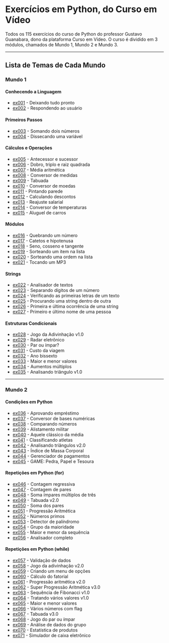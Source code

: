 # Exercícios em Python, do Curso em Vídeo
Todos os 115 exercícios do curso de Python do professor Gustavo Guanabara, dono da plataforma Curso em Vídeo.
O curso é dividido em 3 módulos, chamados de Mundo 1, Mundo 2 e Mundo 3.
***
## Lista de Temas de Cada Mundo
### Mundo 1
#### Conhecendo a Linguagem
* [ex001](https://github.com/OLuizFernando/ExerciciosCursoEmVideoPython/blob/main/exercicios/ex001.py) - Deixando tudo pronto
* [ex002](https://github.com/OLuizFernando/ExerciciosCursoEmVideoPython/blob/main/exercicios/ex002.py) - Respondendo ao usuário
#### Primeiros Passos
* [ex003](https://github.com/OLuizFernando/ExerciciosCursoEmVideoPython/blob/main/exercicios/ex003.py) - Somando dois números
* [ex004](https://github.com/OLuizFernando/ExerciciosCursoEmVideoPython/blob/main/exercicios/ex004.py) - Dissecando uma variável
#### Cálculos e Operações
* [ex005](https://github.com/OLuizFernando/ExerciciosCursoEmVideoPython/blob/main/exercicios/ex005.py) - Antecessor e sucessor
* [ex006](https://github.com/OLuizFernando/ExerciciosCursoEmVideoPython/blob/main/exercicios/ex006.py) - Dobro, triplo e raiz quadrada
* [ex007](https://github.com/OLuizFernando/ExerciciosCursoEmVideoPython/blob/main/exercicios/ex007.py) - Média aritmética
* [ex008](https://github.com/OLuizFernando/ExerciciosCursoEmVideoPython/blob/main/exercicios/ex008.py) - Conversor de medidas
* [ex009](https://github.com/OLuizFernando/ExerciciosCursoEmVideoPython/blob/main/exercicios/ex009.py) - Tabuada
* [ex010](https://github.com/OLuizFernando/ExerciciosCursoEmVideoPython/blob/main/exercicios/ex010.py) - Conversor de moedas
* [ex011](https://github.com/OLuizFernando/ExerciciosCursoEmVideoPython/blob/main/exercicios/ex011.py) - Pintando parede
* [ex012](https://github.com/OLuizFernando/ExerciciosCursoEmVideoPython/blob/main/exercicios/ex012.py) - Calculando descontos
* [ex013](https://github.com/OLuizFernando/ExerciciosCursoEmVideoPython/blob/main/exercicios/ex013.py) - Reajuste salarial
* [ex014](https://github.com/OLuizFernando/ExerciciosCursoEmVideoPython/blob/main/exercicios/ex014.py) - Conversor de temperaturas
* [ex015](https://github.com/OLuizFernando/ExerciciosCursoEmVideoPython/blob/main/exercicios/ex015.py) - Aluguel de carros
#### Módulos
* [ex016](https://github.com/OLuizFernando/ExerciciosCursoEmVideoPython/blob/main/exercicios/ex016.py) - Quebrando um número
* [ex017](https://github.com/OLuizFernando/ExerciciosCursoEmVideoPython/blob/main/exercicios/ex017.py) - Catetos e hipotenusa
* [ex018](https://github.com/OLuizFernando/ExerciciosCursoEmVideoPython/blob/main/exercicios/ex018.py) - Seno, cosseno e tangente
* [ex019](https://github.com/OLuizFernando/ExerciciosCursoEmVideoPython/blob/main/exercicios/ex019.py) - Sorteando um item na lista
* [ex020](https://github.com/OLuizFernando/ExerciciosCursoEmVideoPython/blob/main/exercicios/ex020.py) - Sorteando uma ordem na lista
* [ex021](https://github.com/OLuizFernando/ExerciciosCursoEmVideoPython/blob/main/exercicios/ex021.py) - Tocando um MP3
#### Strings
* [ex022](https://github.com/OLuizFernando/ExerciciosCursoEmVideoPython/blob/main/exercicios/ex022.py) - Analisador de textos
* [ex023](https://github.com/OLuizFernando/ExerciciosCursoEmVideoPython/blob/main/exercicios/ex023.py) - Separando dígitos de um número
* [ex024](https://github.com/OLuizFernando/ExerciciosCursoEmVideoPython/blob/main/exercicios/ex024.py) - Verificando as primeiras letras de um texto
* [ex025](https://github.com/OLuizFernando/ExerciciosCursoEmVideoPython/blob/main/exercicios/ex025.py) - Procurando uma string dentro de outra
* [ex026](https://github.com/OLuizFernando/ExerciciosCursoEmVideoPython/blob/main/exercicios/ex026.py) - Primeira e última ocorrência de uma string
* [ex027](https://github.com/OLuizFernando/ExerciciosCursoEmVideoPython/blob/main/exercicios/ex027.py) - Primeiro e último nome de uma pessoa
#### Estruturas Condicionais
* [ex028](https://github.com/OLuizFernando/ExerciciosCursoEmVideoPython/blob/main/exercicios/ex028.py) - Jogo da Adivinhação v1.0
* [ex029](https://github.com/OLuizFernando/ExerciciosCursoEmVideoPython/blob/main/exercicios/ex029.py) - Radar eletrônico
* [ex030](https://github.com/OLuizFernando/ExerciciosCursoEmVideoPython/blob/main/exercicios/ex030.py) - Par ou ímpar?
* [ex031](https://github.com/OLuizFernando/ExerciciosCursoEmVideoPython/blob/main/exercicios/ex031.py) - Custo da viagem
* [ex032](https://github.com/OLuizFernando/ExerciciosCursoEmVideoPython/blob/main/exercicios/ex032.py) - Ano bissexto
* [ex033](https://github.com/OLuizFernando/ExerciciosCursoEmVideoPython/blob/main/exercicios/ex033.py) - Maior e menor valores
* [ex034](https://github.com/OLuizFernando/ExerciciosCursoEmVideoPython/blob/main/exercicios/ex034.py) - Aumentos múltiplos
* [ex035](https://github.com/OLuizFernando/ExerciciosCursoEmVideoPython/blob/main/exercicios/ex035.py) - Analisando triângulo v1.0
---
### Mundo 2
#### Condições em Python
* [ex036](https://github.com/OLuizFernando/ExerciciosCursoEmVideoPython/blob/main/exercicios/ex036.py) - Aprovando empréstimo
* [ex037](https://github.com/OLuizFernando/ExerciciosCursoEmVideoPython/blob/main/exercicios/ex037.py) - Conversor de bases numéricas
* [ex038](https://github.com/OLuizFernando/ExerciciosCursoEmVideoPython/blob/main/exercicios/ex038.py) - Comparando números
* [ex039](https://github.com/OLuizFernando/ExerciciosCursoEmVideoPython/blob/main/exercicios/ex039.py) - Alistamento militar
* [ex040](https://github.com/OLuizFernando/ExerciciosCursoEmVideoPython/blob/main/exercicios/ex040.py) - Aquele clássico da média
* [ex041](https://github.com/OLuizFernando/ExerciciosCursoEmVideoPython/blob/main/exercicios/ex041.py) - Classificando atletas
* [ex042](https://github.com/OLuizFernando/ExerciciosCursoEmVideoPython/blob/main/exercicios/ex042.py) - Analisando triângulos v2.0
* [ex043](https://github.com/OLuizFernando/ExerciciosCursoEmVideoPython/blob/main/exercicios/ex043.py) - Índice de Massa Corporal
* [ex044](https://github.com/OLuizFernando/ExerciciosCursoEmVideoPython/blob/main/exercicios/ex044.py) - Gerenciador de pagamentos
* [ex045](https://github.com/OLuizFernando/ExerciciosCursoEmVideoPython/blob/main/exercicios/ex045.py) - GAME: Pedra, Papel e Tesoura
#### Repetições em Python (for)
* [ex046](https://github.com/OLuizFernando/ExerciciosCursoEmVideoPython/blob/main/exercicios/ex046.py) - Contagem regressiva
* [ex047](https://github.com/OLuizFernando/ExerciciosCursoEmVideoPython/blob/main/exercicios/ex047.py) - Contagem de pares
* [ex048](https://github.com/OLuizFernando/ExerciciosCursoEmVideoPython/blob/main/exercicios/ex048.py) - Soma ímpares múltiplos de três
* [ex049](https://github.com/OLuizFernando/ExerciciosCursoEmVideoPython/blob/main/exercicios/ex049.py) - Tabuada v2.0
* [ex050](https://github.com/OLuizFernando/ExerciciosCursoEmVideoPython/blob/main/exercicios/ex050.py) - Soma dos pares
* [ex051](https://github.com/OLuizFernando/ExerciciosCursoEmVideoPython/blob/main/exercicios/ex051.py) - Progressão Aritmética
* [ex052](https://github.com/OLuizFernando/ExerciciosCursoEmVideoPython/blob/main/exercicios/ex052.py) - Números primos
* [ex053](https://github.com/OLuizFernando/ExerciciosCursoEmVideoPython/blob/main/exercicios/ex053.py) - Detector de palíndromo
* [ex054](https://github.com/OLuizFernando/ExerciciosCursoEmVideoPython/blob/main/exercicios/ex054.py) - Grupo da maioridade
* [ex055](https://github.com/OLuizFernando/ExerciciosCursoEmVideoPython/blob/main/exercicios/ex055.py) - Maior e menor da sequência
* [ex056](https://github.com/OLuizFernando/ExerciciosCursoEmVideoPython/blob/main/exercicios/ex056.py) - Analisador completo
#### Repetições em Python (while)
* [ex057](https://github.com/OLuizFernando/ExerciciosCursoEmVideoPython/blob/main/exercicios/ex057.py) - Validação de dados
* [ex058](https://github.com/OLuizFernando/ExerciciosCursoEmVideoPython/blob/main/exercicios/ex058.py) - Jogo da adivinhação v2.0
* [ex059](https://github.com/OLuizFernando/ExerciciosCursoEmVideoPython/blob/main/exercicios/ex059.py) - Criando um menu de opções
* [ex060](https://github.com/OLuizFernando/ExerciciosCursoEmVideoPython/blob/main/exercicios/ex060.py) - Cálculo do fatorial
* [ex061](https://github.com/OLuizFernando/ExerciciosCursoEmVideoPython/blob/main/exercicios/ex061.py) - Progressão aritmética v2.0
* [ex062](https://github.com/OLuizFernando/ExerciciosCursoEmVideoPython/blob/main/exercicios/ex062.py) - Super Progressão Aritmética v3.0
* [ex063](https://github.com/OLuizFernando/ExerciciosCursoEmVideoPython/blob/main/exercicios/ex063.py) - Sequência de Fibonacci v1.0
* [ex064](https://github.com/OLuizFernando/ExerciciosCursoEmVideoPython/blob/main/exercicios/ex064.py) - Tratando vários valores v1.0
* [ex065](https://github.com/OLuizFernando/ExerciciosCursoEmVideoPython/blob/main/exercicios/ex065.py) - Maior e menor valores
* [ex066](https://github.com/OLuizFernando/ExerciciosCursoEmVideoPython/blob/main/exercicios/ex066.py) - Vários números com flag
* [ex067](https://github.com/OLuizFernando/ExerciciosCursoEmVideoPython/blob/main/exercicios/ex067.py) - Tabuada v3.0
* [ex068](https://github.com/OLuizFernando/ExerciciosCursoEmVideoPython/blob/main/exercicios/ex068.py) - Jogo do par ou ímpar
* [ex069](https://github.com/OLuizFernando/ExerciciosCursoEmVideoPython/blob/main/exercicios/ex069.py) - Análise de dados do grupo
* [ex070](https://github.com/OLuizFernando/ExerciciosCursoEmVideoPython/blob/main/exercicios/ex070.py) - Estatística de produtos
* [ex071](https://github.com/OLuizFernando/ExerciciosCursoEmVideoPython/blob/main/exercicios/ex071.py) - Simulador de caixa eletrônico
